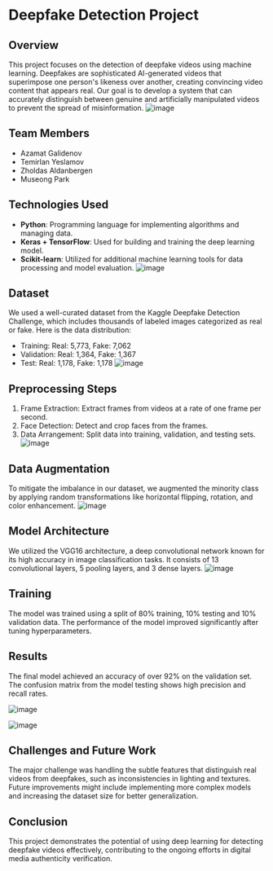 # Deepfake Detection Project

## Overview
This project focuses on the detection of deepfake videos using machine learning. Deepfakes are sophisticated AI-generated videos that superimpose one person's likeness over another, creating convincing video content that appears real. Our goal is to develop a system that can accurately distinguish between genuine and artificially manipulated videos to prevent the spread of misinformation.
![image](https://github.com/kazanova777/deepfakedetection/assets/117648953/078e7a80-1a9f-4e51-a038-b1c778b5583e)

## Team Members
- Azamat Galidenov
- Temirlan Yeslamov
- Zholdas Aldanbergen
- Museong Park

## Technologies Used
- **Python**: Programming language for implementing algorithms and managing data.
- **Keras + TensorFlow**: Used for building and training the deep learning model.
- **Scikit-learn**: Utilized for additional machine learning tools for data processing and model evaluation.
![image](https://github.com/kazanova777/deepfakedetection/assets/117648953/10dc3670-0f2e-4721-8aa8-f5e48defca04)

## Dataset
We used a well-curated dataset from the Kaggle Deepfake Detection Challenge, which includes thousands of labeled images categorized as real or fake. Here is the data distribution:
- Training: Real: 5,773, Fake: 7,062
- Validation: Real: 1,364, Fake: 1,367
- Test: Real: 1,178, Fake: 1,178
![image](https://github.com/kazanova777/deepfakedetection/assets/117648953/97acbd73-6ab5-44a6-9809-c258b950466c)


## Preprocessing Steps
1. Frame Extraction: Extract frames from videos at a rate of one frame per second.
2. Face Detection: Detect and crop faces from the frames.
3. Data Arrangement: Split data into training, validation, and testing sets.
![image](https://github.com/kazanova777/deepfakedetection/assets/117648953/22583720-1b81-487f-a6ab-c4f04f71f895)


## Data Augmentation
To mitigate the imbalance in our dataset, we augmented the minority class by applying random transformations like horizontal flipping, rotation, and color enhancement.
![image](https://github.com/kazanova777/deepfakedetection/assets/117648953/18e57466-1164-46f1-be2e-c5fef7116b9e)


## Model Architecture
We utilized the VGG16 architecture, a deep convolutional network known for its high accuracy in image classification tasks. It consists of 13 convolutional layers, 5 pooling layers, and 3 dense layers.
![image](https://github.com/kazanova777/deepfakedetection/assets/117648953/b80d7d8c-8c45-416e-9223-ad4177a666cd)


## Training
The model was trained using a split of 80% training, 10% testing and 10% validation data. The performance of the model improved significantly after tuning hyperparameters.

## Results
The final model achieved an accuracy of over 92% on the validation set. The confusion matrix from the model testing shows high precision and recall rates.

![image](https://github.com/kazanova777/deepfakedetection/assets/117648953/a674adf6-3633-4e4c-a281-78f1016b0308)

![image](https://github.com/kazanova777/deepfakedetection/assets/117648953/383b1a96-b379-4b14-ac58-9af1a9b95121)


## Challenges and Future Work
The major challenge was handling the subtle features that distinguish real videos from deepfakes, such as inconsistencies in lighting and textures. Future improvements might include implementing more complex models and increasing the dataset size for better generalization.

## Conclusion
This project demonstrates the potential of using deep learning for detecting deepfake videos effectively, contributing to the ongoing efforts in digital media authenticity verification.
